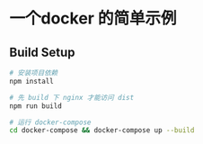 # 一个docker 的简单示例


## Build Setup

``` bash
# 安装项目依赖
npm install

# 先 build 下 nginx 才能访问 dist
npm run build

# 运行 docker-compose
cd docker-compose && docker-compose up --build
```

